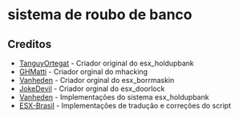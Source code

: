 # sistema de roubo de banco

## Creditos

- [TanguyOrtegat](https://github.com/TanguyOrtegat) - Criador original do esx_holdupbank
- [GHMatti](https://github.com/GHMatti) - Criador orginal do mhacking
- [Vanheden](https://github.com/Vanheden) - Criador orginal do esx_borrmaskin
- [JokeDevil](https://github.com/JokeDevil) - Criador orginal do esx_doorlock
- [Vanheden](https://github.com/Vanheden) - Implementações do sistema esx_holdupbank
- [ESX-Brasil](https://github.com/ESX-Brasil) - Implementações de tradução e correções do script
